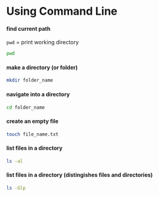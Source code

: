 # Using Command Line

#### find current path
`pwd` = print working directory 
```bash
pwd
```

#### make a directory (or folder)
```bash
mkdir folder_name
```

#### navigate into a directory
```bash
cd folder_name
```

#### create an empty file
```bash
touch file_name.txt
```

#### list files in a directory
```bash
ls -al
``` 

#### list files in a directory (distingishes files and directories)
```bash
ls -Glp
``` 
